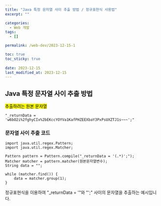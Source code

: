 ```yaml
---
title: "Java 특정 문자열 사이 추출 방법 / 정규표현식 사용법"
excerpt: ""

categories:
  - Web 개발
tags:
  - []

permalink: /web-dev/2023-12-15-1

toc: true
toc_sticky: true
 
date: 2023-12-15
last_modified_at: 2023-12-15
---
```


## Java 특정 문자열 사이 추출 방법
<mark>추출하려는 원본 문자열</mark>
```
"_returnData = 'w6bO2i%2fghyCIx%2bEKccYOYVa1KafPHZEEXbaY3PxPsUXZTJ1s~~~';"
```

### 문자열 사이 추출 코드
```
import java.util.regex.Pattern;
import java.util.regex.Matcher;

Pattern pattern = Pattern.compile("_returnData = '(.*)';");
Matcher matcher = pattern.matcher(원본문자열변수);
String data = "";

while (matcher.find()) {
	data = matcher.group(1);
}
```
정규표현식을 이용하여 "_returnData = '"와 "';" 사이의 문자열을 추출하는 예시입니다.